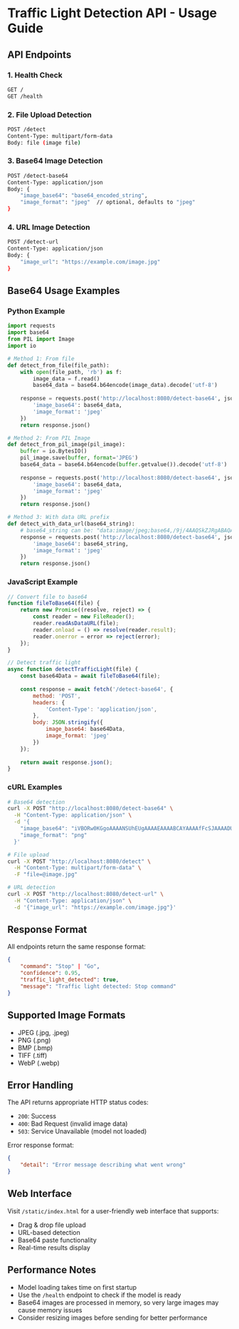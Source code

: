 # Traffic Light Detection API - Usage Guide

## API Endpoints

### 1. Health Check
```bash
GET /
GET /health
```

### 2. File Upload Detection
```bash
POST /detect
Content-Type: multipart/form-data
Body: file (image file)
```

### 3. Base64 Image Detection
```bash
POST /detect-base64
Content-Type: application/json
Body: {
    "image_base64": "base64_encoded_string",
    "image_format": "jpeg"  // optional, defaults to "jpeg"
}
```

### 4. URL Image Detection
```bash
POST /detect-url
Content-Type: application/json
Body: {
    "image_url": "https://example.com/image.jpg"
}
```

## Base64 Usage Examples

### Python Example
```python
import requests
import base64
from PIL import Image
import io

# Method 1: From file
def detect_from_file(file_path):
    with open(file_path, 'rb') as f:
        image_data = f.read()
        base64_data = base64.b64encode(image_data).decode('utf-8')
    
    response = requests.post('http://localhost:8080/detect-base64', json={
        'image_base64': base64_data,
        'image_format': 'jpeg'
    })
    return response.json()

# Method 2: From PIL Image
def detect_from_pil_image(pil_image):
    buffer = io.BytesIO()
    pil_image.save(buffer, format='JPEG')
    base64_data = base64.b64encode(buffer.getvalue()).decode('utf-8')
    
    response = requests.post('http://localhost:8080/detect-base64', json={
        'image_base64': base64_data,
        'image_format': 'jpeg'
    })
    return response.json()

# Method 3: With data URL prefix
def detect_with_data_url(base64_string):
    # base64_string can be: "data:image/jpeg;base64,/9j/4AAQSkZJRgABAQAAAQ..."
    response = requests.post('http://localhost:8080/detect-base64', json={
        'image_base64': base64_string,
        'image_format': 'jpeg'
    })
    return response.json()
```

### JavaScript Example
```javascript
// Convert file to base64
function fileToBase64(file) {
    return new Promise((resolve, reject) => {
        const reader = new FileReader();
        reader.readAsDataURL(file);
        reader.onload = () => resolve(reader.result);
        reader.onerror = error => reject(error);
    });
}

// Detect traffic light
async function detectTrafficLight(file) {
    const base64Data = await fileToBase64(file);
    
    const response = await fetch('/detect-base64', {
        method: 'POST',
        headers: {
            'Content-Type': 'application/json',
        },
        body: JSON.stringify({
            image_base64: base64Data,
            image_format: 'jpeg'
        })
    });
    
    return await response.json();
}
```

### cURL Examples
```bash
# Base64 detection
curl -X POST "http://localhost:8080/detect-base64" \
  -H "Content-Type: application/json" \
  -d '{
    "image_base64": "iVBORw0KGgoAAAANSUhEUgAAAAEAAAABCAYAAAAfFcSJAAAADUlEQVR42mNk+M9QDwADhgGAWjR9awAAAABJRU5ErkJggg==",
    "image_format": "png"
  }'

# File upload
curl -X POST "http://localhost:8080/detect" \
  -H "Content-Type: multipart/form-data" \
  -F "file=@image.jpg"

# URL detection
curl -X POST "http://localhost:8080/detect-url" \
  -H "Content-Type: application/json" \
  -d '{"image_url": "https://example.com/image.jpg"}'
```

## Response Format

All endpoints return the same response format:

```json
{
    "command": "Stop" | "Go",
    "confidence": 0.95,
    "traffic_light_detected": true,
    "message": "Traffic light detected: Stop command"
}
```

## Supported Image Formats

- JPEG (.jpg, .jpeg)
- PNG (.png)
- BMP (.bmp)
- TIFF (.tiff)
- WebP (.webp)

## Error Handling

The API returns appropriate HTTP status codes:

- `200`: Success
- `400`: Bad Request (invalid image data)
- `503`: Service Unavailable (model not loaded)

Error response format:
```json
{
    "detail": "Error message describing what went wrong"
}
```

## Web Interface

Visit `/static/index.html` for a user-friendly web interface that supports:
- Drag & drop file upload
- URL-based detection
- Base64 paste functionality
- Real-time results display

## Performance Notes

- Model loading takes time on first startup
- Use the `/health` endpoint to check if the model is ready
- Base64 images are processed in memory, so very large images may cause memory issues
- Consider resizing images before sending for better performance